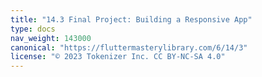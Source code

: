 ```yaml
---
title: "14.3 Final Project: Building a Responsive App"
type: docs
nav_weight: 143000
canonical: "https://fluttermasterylibrary.com/6/14/3"
license: "© 2023 Tokenizer Inc. CC BY-NC-SA 4.0"
---
```

